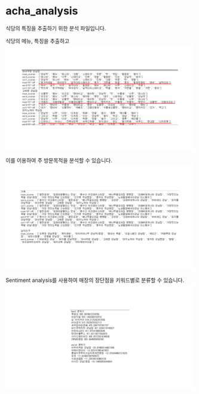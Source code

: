 # acha_analysis
식당의 특징을 추출하기 위한 분석 파일입니다.

식당의 메뉴, 특징을 추출하고
![1](./screenshot/1.png)

이를 이용하여 주 방문목적을 분석할 수 있습니다.
![2](./screenshot/2.png)

Sentiment analysis를 사용하여 매장의 장단점을 키워드별로 분류할 수 있습니다.
![3](./screenshot/3.png)
